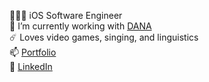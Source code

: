 🧑🏻‍💻 iOS Software Engineer  
🔭 I’m currently working with [DANA](https://dana.id)  
☄️ Loves video games, singing, and linguistics  
📫 [Portfolio](http://kevinyulias.herokuapp.com)  
💬 [LinkedIn](https://www.linkedin.com/in/kevinyou77/)

<!--
**kevinyou77/kevinyou77** is a ✨ _special_ ✨ repository because its `README.md` (this file) appears on your GitHub profile.

Here are some ideas to get you started:

- 🔭 I’m currently working on ...
- 🌱 I’m currently learning ...
- 👯 I’m looking to collaborate on ...
- 🤔 I’m looking for help with ...
- 💬 Ask me about ...
- 📫 How to reach me: ...
- 😄 Pronouns: ...
- ⚡ Fun fact: ...
-->
